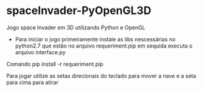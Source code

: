 # spaceInvader-PyOpenGL3D
Jogo space Invader em 3D utilizando Python e OpenGL

- Para iniciar o jogo primeiramente instale as libs nescessárias no python2.7 que estão no arquivo requeriment.pip em sequida executa o arquivo interface.py

Comando
pip install -r requeriment.pip

Para jogar utilize as setas direcionais do teclado para mover a nave e a seta para cima para atirar
